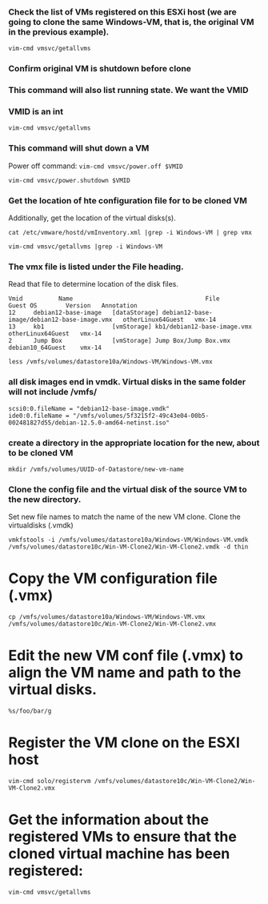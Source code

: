 ### Check the list of VMs registered on this ESXi host (we are going to clone the same Windows-VM, that is, the original VM in the previous example).
```
vim-cmd vmsvc/getallvms
```
### Confirm original VM is shutdown before clone
### This command will also list running state. We want the VMID
### VMID is an int
```
vim-cmd vmsvc/getallvms
```
### This command will shut down a VM

Power off command: `vim-cmd vmsvc/power.off $VMID`
```
vim-cmd vmsvc/power.shutdown $VMID
```
### Get the location of hte configuration file for to be cloned VM 
Additionally, get the location of the virtual disks(s).
```
cat /etc/vmware/hostd/vmInventory.xml |grep -i Windows-VM | grep vmx

vim-cmd vmsvc/getallvms |grep -i Windows-VM
```

### The vmx file is listed under the File heading.

Read that file to determine location of the disk files.
```
Vmid          Name                                     File                                  Guest OS        Version   Annotation
12     debian12-base-image   [dataStorage] debian12-base-image/debian12-base-image.vmx   otherLinux64Guest   vmx-14
13     kb1                   [vmStorage] kb1/debian12-base-image.vmx                     otherLinux64Guest   vmx-14
2      Jump Box              [vmStorage] Jump Box/Jump Box.vmx                           debian10_64Guest    vmx-14
```
`less /vmfs/volumes/datastore10a/Windows-VM/Windows-VM.vmx`

### all disk images end in vmdk. Virtual disks in the same folder will not include /vmfs/
```
scsi0:0.fileName = "debian12-base-image.vmdk"
ide0:0.fileName = "/vmfs/volumes/5f3215f2-49c43e04-00b5-002481827d55/debian-12.5.0-amd64-netinst.iso"
```
### create a directory in the appropriate location for the new, about to be cloned VM
`mkdir /vmfs/volumes/UUID-of-Datastore/new-vm-name`

### Clone the config file and the virtual disk of the source VM to the new directory.
 Set new file names to match the name of the new VM clone.
 Clone the virtualdisks (.vmdk)

`vmkfstools -i /vmfs/volumes/datastore10a/Windows-VM/Windows-VM.vmdk /vmfs/volumes/datastore10c/Win-VM-Clone2/Win-VM-Clone2.vmdk -d thin`

# Copy the VM configuration file (.vmx)

`cp /vmfs/volumes/datastore10a/Windows-VM/Windows-VM.vmx /vmfs/volumes/datastore10c/Win-VM-Clone2/Win-VM-Clone2.vmx`

# Edit the new VM conf file (.vmx) to align the VM name and path to the virtual disks.

`%s/foo/bar/g `

# Register the VM clone on the ESXI host

`vim-cmd solo/registervm /vmfs/volumes/datastore10c/Win-VM-Clone2/Win-VM-Clone2.vmx`

# Get the information about the registered VMs to ensure that the cloned virtual machine has been registered:

`vim-cmd vmsvc/getallvms`

